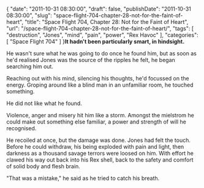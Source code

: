 {
    "date": "2011-10-31 08:30:00",
    "draft": false,
    "publishDate": "2011-10-31 08:30:00",
    "slug": "space-flight-704-chapter-28-not-for-the-faint-of-heart",
    "title": "Space Flight 704, Chapter 28: Not for the Faint of Heart",
    "url": "\/space-flight-704-chapter-28-not-for-the-faint-of-heart\/",
    "tags": [
        "destruction",
        "Jones",
        "mind",
        "pain",
        "power",
        "Rex Havoc"
    ],
    "categories": [
        "Space Flight 704"
    ]
}**It hadn't been particularly smart, in hindsight.**

He wasn't sure what he was going to do once he found him, but as soon as
he'd realised Jones was the source of the ripples he felt, he began
searching him out.

Reaching out with his mind, silencing his thoughts, he'd focussed on the
energy. Groping around like a blind man in an unfamiliar room, he
touched something.

He did not like what he found.

Violence, anger and misery hit him like a storm. Amongst the mielstrom
he could make out something else familiar, a power and strength of will
he recognised.

He recoiled at once, but the damage was done. Jones had felt the touch.
Before he could withdraw, his being exploded with pain and light, then
darkness as a thousand savage terrors were loosed on him. With effort he
clawed his way out back into his Rex shell, back to the safety and
comfort of solid body and flesh brain.

"That was a mistake," he said as he tried to catch his breath.